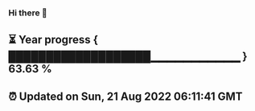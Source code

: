 ### Hi there 👋
⏳ Year progress { ███████████████████▁▁▁▁▁▁▁▁▁▁▁ } 63.63 %
---
⏰ Updated on Sun, 21 Aug 2022 06:11:41 GMT
---
